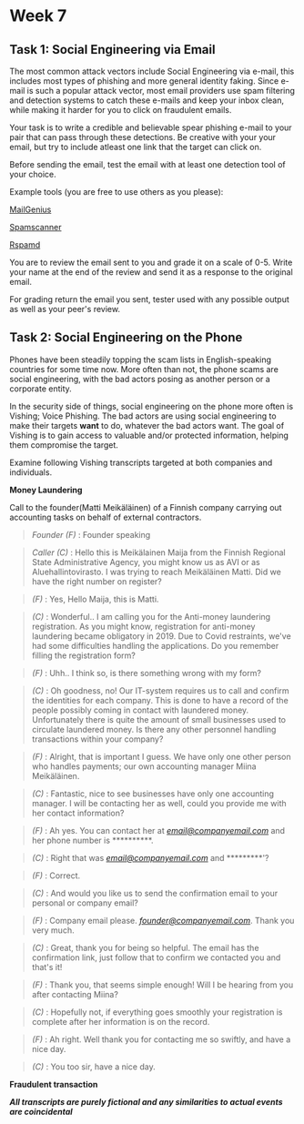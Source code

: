 # **Week 7** 

## **Task 1:** Social Engineering via Email

The most common attack vectors include Social Engineering via e-mail, this includes most types of phishing and more general identity faking. Since e-mail is such a popular attack vector, most email providers use spam filtering and detection systems to catch these e-mails and keep your inbox clean, while making it harder for you to click on fraudulent emails.

Your task is to write a credible and believable spear phishing e-mail to your pair that can pass through these detections. Be creative with your your email, but try to include atleast one link that the target can click on.

Before sending the email, test the email with at least one detection tool of your choice. 

Example tools (you are free to use others as you please): 

[MailGenius](https://www.mailgenius.com/) 

[Spamscanner](https://github.com/spamscanner/spamscanner) 

[Rspamd](https://rspamd.com/) 

You are to review the email sent to you and grade it on a scale of 0-5. Write your name at the end of the review and send it as a response to the original email.

For grading return the email you sent, tester used with any possible output as well as your peer's review.

## **Task 2:** Social Engineering on the Phone

Phones have been steadily topping the scam lists in English-speaking countries for some time now. More often than not, the phone scams are social engineering, with the bad actors posing as another person or a corporate entity. 

In the security side of things, social engineering on the phone more often is Vishing; Voice Phishing. The bad actors are using social engineering to make their targets **want** to do, whatever the bad actors want. The goal of Vishing is to gain access to valuable and/or protected information, helping them compromise the target.

Examine following Vishing transcripts targeted at both companies and individuals.

**Money Laundering** 

Call to the founder(Matti Meikäläinen) of a Finnish company carrying out accounting tasks on behalf of external contractors.

> *Founder (F)* : Founder speaking

> *Caller (C)* : Hello this is Meikälainen Maija from the Finnish Regional State Administrative Agency, you might know us as AVI or as Aluehallintovirasto. 
> I was trying to reach Meikäläinen Matti. Did we have the right number on register?

> *(F)* : Yes, Hello Maija, this is Matti.

> *(C)* : Wonderful.. I am calling you for the Anti-money laundering registration. As you might know, registration for anti-money laundering became obligatory in 2019. 
> Due to Covid restraints, we've had some difficulties handling the applications. Do you remember filling the registration form?

> *(F)* : Uhh.. I think so, is there something wrong with my form?

> *(C)* : Oh goodness, no! Our IT-system requires us to call and confirm the identities for each company. This is done to have a record of the people possibly coming in contact with laundered money. Unfortunately there is quite the amount of small businesses used to circulate laundered money. 
> Is there any other personnel handling transactions within your company?

> *(F)* : Alright, that is important I guess. We have only one other person who handles payments; our own accounting manager Miina Meikäläinen.

> *(C)* : Fantastic, nice to see businesses have only one accounting manager. I will be contacting her as well, could you provide me with her contact information? 

> *(F)* : Ah yes. You can contact her at *email@companyemail.com* and her phone number is **********.

> *(C)* : Right that was *email@companyemail.com* and *********'? 

> *(F)* : Correct.

> *(C)* : And would you like us to send the confirmation email to your personal or company email?

> *(F)* : Company email please. *founder@companyemail.com*. Thank you very much.

> *(C)* : Great, thank you for being so helpful. The email has the confirmation link, just follow that to confirm we contacted you and that's it!

> *(F)* : Thank you, that seems simple enough! Will I be hearing from you after contacting Miina?

> *(C)* : Hopefully not, if everything goes smoothly your registration is complete after her information is on the record.

> *(F)* : Ah right. Well thank you for contacting me so swiftly, and have a nice day.

> *(C)* : You too sir, have a nice day.

**Fraudulent transaction**


**_All transcripts are purely fictional and any similarities to actual events are coincidental_**
